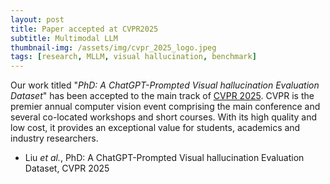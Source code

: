 ```yaml
---
layout: post
title: Paper accepted at CVPR2025
subtitle: Multimodal LLM
thumbnail-img: /assets/img/cvpr_2025_logo.jpeg
tags: [research, MLLM, visual hallucination, benchmark]
---
```


Our work titled "*PhD: A ChatGPT-Prompted Visual hallucination Evaluation Dataset*" has been accepted to the main track of [CVPR 2025](http://cvpr.thecvf.com/Conferences/2025/). CVPR is the premier annual computer vision event comprising the main conference and several co-located workshops and short courses.  With its high quality and low cost, it provides an exceptional value for students, academics and industry researchers. 


+ Liu *et al.*, PhD: A ChatGPT-Prompted Visual hallucination Evaluation Dataset, CVPR 2025

